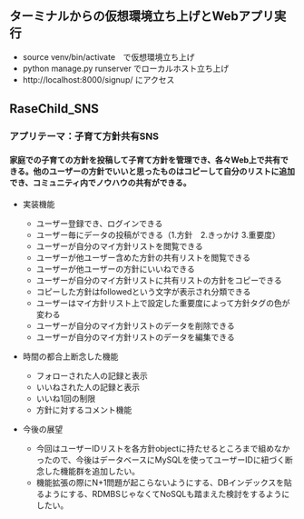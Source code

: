 ## ターミナルからの仮想環境立ち上げとWebアプリ実行

* source venv/bin/activate　で仮想環境立ち上げ
* python manage.py runserver でローカルホスト立ち上げ
* http://localhost:8000/signup/ にアクセス


## RaseChild_SNS
### アプリテーマ：子育て方針共有SNS
#### 家庭での子育ての方針を投稿して子育て方針を管理でき、各々Web上で共有できる。他のユーザーの方針でいいと思ったものはコピーして自分のリストに追加でき、コミュニティ内でノウハウの共有ができる。

* 実装機能
  * ユーザー登録でき、ログインできる
  * ユーザー毎にデータの投稿ができる（1.方針　2.きっかけ 3.重要度）
  * ユーザーが自分のマイ方針リストを閲覧できる
  * ユーザーが他ユーザー含めた方針の共有リストを閲覧できる
  * ユーザーが他ユーザーの方針にいいねできる
  * ユーザーが自分のマイ方針リストに共有リストの方針をコピーできる
  * コピーした方針はfollowedという文字が表示され分類できる
  * ユーザーはマイ方針リスト上で設定した重要度によって方針タグの色が変わる
  * ユーザーが自分のマイ方針リストのデータを削除できる
  * ユーザーが自分のマイ方針リストのデータを編集できる
  
* 時間の都合上断念した機能
  * フォローされた人の記録と表示
  * いいねされた人の記録と表示
  * いいね1回の制限
  * 方針に対するコメント機能
  
* 今後の展望
  * 今回はユーザーIDリストを各方針objectに持たせるところまで組めなかったので、今後はデータベースにMySQLを使ってユーザーIDに紐づく断念した機能群を追加したい。
  * 機能拡張の際にN+1問題が起こらないようにする、DBインデックスを貼るようにする、RDMBSじゃなくてNoSQLも踏まえた検討をするようにしたい。
  



